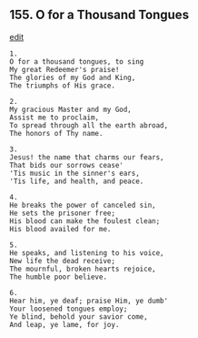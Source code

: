 
## 155.  O for a Thousand Tongues
[edit](https://docs.google.com/document/d/15RT_VdVTs-0EvGVcWRCMuDqghPoqVTem/edit?mode=html)




    1.
    O for a thousand tongues, to sing 
    My great Redeemer's praise! 
    The glories of my God and King, 
    The triumphs of His grace. 

    2.
    My gracious Master and my God, 
    Assist me to proclaim, 
    To spread through all the earth abroad, 
    The honors of Thy name. 

    3.
    Jesus! the name that charms our fears, 
    That bids our sorrows cease' 
    'Tis music in the sinner's ears, 
    'Tis life, and health, and peace. 

    4.
    He breaks the power of canceled sin, 
    He sets the prisoner free; 
    His blood can make the foulest clean; 
    His blood availed for me. 

    5.
    He speaks, and listening to his voice, 
    New life the dead receive; 
    The mournful, broken hearts rejoice, 
    The humble poor believe. 

    6.
    Hear him, ye deaf; praise Him, ye dumb' 
    Your loosened tongues employ; 
    Ye blind, behold your savior come, 
    And leap, ye lame, for joy.
